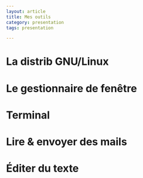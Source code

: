 ```yaml
---
layout: article
title: Mes outils
category: presentation
tags: presentation

---
```


# La distrib GNU/Linux

# Le gestionnaire de fenêtre

# Terminal

# Lire & envoyer des mails

# Éditer du texte

